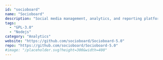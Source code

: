 ```yaml
---
id: "socioboard"
name: "Socioboard"
description: "Social media management, analytics, and reporting platform supporting nine social media networks out-of-the-box."
tags:
  - "GPL-3.0"
  - "Nodejs"
category: "Analytics"
website: "https://github.com/socioboard/Socioboard-5.0"
repo: "https://github.com/socioboard/Socioboard-5.0"
#image: "/placeholder.svg?height=300&width=400"
---
```


